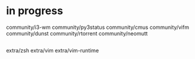 # in progress
community/i3-wm 
community/py3status
community/cmus
community/vifm
community/dunst
community/rtorrent
community/neomutt
##
extra/zsh
extra/vim
extra/vim-runtime
